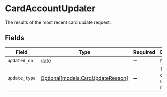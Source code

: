 # CardAccountUpdater

The results of the most recent card update request.


## Fields

| Field                                                                | Type                                                                 | Required                                                             | Description                                                          | Example                                                              |
| -------------------------------------------------------------------- | -------------------------------------------------------------------- | -------------------------------------------------------------------- | -------------------------------------------------------------------- | -------------------------------------------------------------------- |
| `updated_on`                                                         | [date](https://docs.python.org/3/library/datetime.html#date-objects) | :heavy_minus_sign:                                                   | N/A                                                                  |                                                                      |
| `update_type`                                                        | [Optional[models.CardUpdateReason]](../models/cardupdatereason.md)   | :heavy_minus_sign:                                                   | The results of the card update request.                              | number-update                                                        |